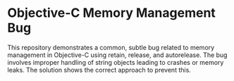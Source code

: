# Objective-C Memory Management Bug

This repository demonstrates a common, subtle bug related to memory management in Objective-C using retain, release, and autorelease. The bug involves improper handling of string objects leading to crashes or memory leaks. The solution shows the correct approach to prevent this.